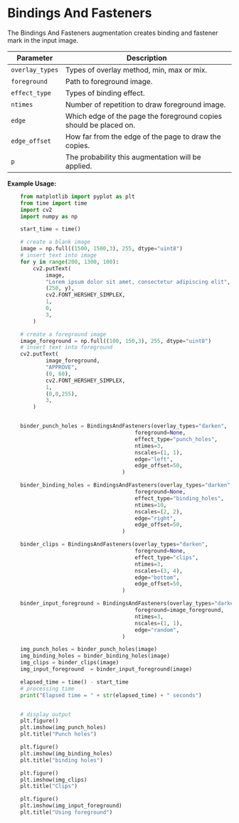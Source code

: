 # Bindings And Fasteners

The Bindings And Fasteners augmentation creates binding and fastener mark in the input image.


| Parameter       | Description                                                      |
|-----------------|------------------------------------------------------------------|
| `overlay_types` | Types of overlay method, min, max or mix.                        |
| `foreground`    | Path to foreground image.                                        |
| `effect_type`   | Types of binding effect.                                         |
| `ntimes`        | Number of repetition to draw foreground image.                   |
| `edge`          | Which edge of the page the foreground copies should be placed on.|
| `edge_offset`   | How far from the edge of the page to draw the copies.            |
| `p`             | The probability this augmentation will be applied.               |


**Example Usage:**
```python
    from matplotlib import pyplot as plt
    from time import time
    import cv2
    import numpy as np

    start_time = time()

    # create a blank image
    image = np.full((1500, 1500,3), 255, dtype="uint8")
    # insert text into image
    for y in range(200, 1300, 100):
        cv2.putText(
            image,
            "Lorem ipsum dolor sit amet, consectetur adipiscing elit",
            (250, y),
            cv2.FONT_HERSHEY_SIMPLEX,
            1,
            0,
            3,
        )

    # create a foreground image
    image_foreground = np.full((100, 150,3), 255, dtype="uint8")
    # insert text into foreground
    cv2.putText(
            image_foreground,
            "APPROVE",
            (0, 60),
            cv2.FONT_HERSHEY_SIMPLEX,
            1,
            (0,0,255),
            3,
        )


    binder_punch_holes = BindingsAndFasteners(overlay_types="darken",
                                        foreground=None,
                                        effect_type="punch_holes",
                                        ntimes=3,
                                        nscales=(1, 1),
                                        edge="left",
                                        edge_offset=50,
                                    )

    binder_binding_holes = BindingsAndFasteners(overlay_types="darken",
                                        foreground=None,
                                        effect_type="binding_holes",
                                        ntimes=10,
                                        nscales=(2, 2),
                                        edge="right",
                                        edge_offset=50,
                                    )

    binder_clips = BindingsAndFasteners(overlay_types="darken",
                                        foreground=None,
                                        effect_type="clips",
                                        ntimes=3,
                                        nscales=(3, 4),
                                        edge="bottom",
                                        edge_offset=50,
                                    )

    binder_input_foreground = BindingsAndFasteners(overlay_types="darken",
                                        foreground=image_foreground,
                                        ntimes=3,
                                        nscales=(1, 1),
                                        edge="random",
                                    )

    img_punch_holes = binder_punch_holes(image)
    img_binding_holes = binder_binding_holes(image)
    img_clips = binder_clips(image)
    img_input_foreground  = binder_input_foreground(image)

    elapsed_time = time() - start_time
    # processing time
    print("Elapsed time = " + str(elapsed_time) + " seconds")


    # display output
    plt.figure()
    plt.imshow(img_punch_holes)
    plt.title("Punch holes")

    plt.figure()
    plt.imshow(img_binding_holes)
    plt.title("binding holes")

    plt.figure()
    plt.imshow(img_clips)
    plt.title("Clips")

    plt.figure()
    plt.imshow(img_input_foreground)
    plt.title("Using foreground")
